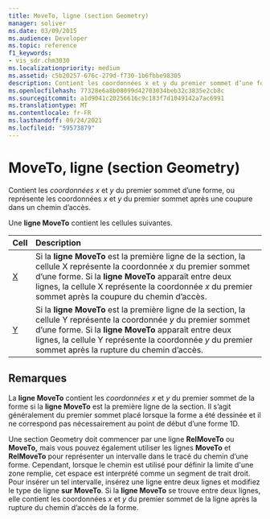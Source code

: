 ```yaml
---
title: MoveTo, ligne (section Geometry)
manager: soliver
ms.date: 03/09/2015
ms.audience: Developer
ms.topic: reference
f1_keywords:
- vis_sdr.chm3030
ms.localizationpriority: medium
ms.assetid: c5b20257-676c-279d-f730-1b6fbbe98305
description: Contient les coordonnées x et y du premier sommet d’une forme, ou représente les coordonnées x et y du premier sommet après une coupure dans un chemin d’accès.
ms.openlocfilehash: 77328e6a8b08099d42703034beb32c3835e2cb8c
ms.sourcegitcommit: a1d9041c20256616c9c183f7d1049142a7ac6991
ms.translationtype: MT
ms.contentlocale: fr-FR
ms.lasthandoff: 09/24/2021
ms.locfileid: "59573879"
---
```

# <a name="moveto-row-geometry-section"></a>MoveTo, ligne (section Geometry)

Contient les  *coordonnées x*  et  *y*  du premier sommet d’une forme, ou représente les coordonnées  *x*  et  *y*  du premier sommet après une coupure dans un chemin d’accès. 
  
Une **ligne MoveTo** contient les cellules suivantes. 
  
|**Cell**|**Description**|
|:-----|:-----|
|[X](x-cell-geometry-section.md) <br/> |Si la **ligne MoveTo** est la première ligne de la section, la cellule X représente la coordonnée  *x*  du premier sommet d’une forme. Si la **ligne MoveTo** apparaît entre deux lignes, la cellule X représente la coordonnée  *x*  du premier sommet après la coupure du chemin d’accès.  <br/> |
|[Y](y-cell-geometry-section.md) <br/> |Si la **ligne MoveTo** est la première ligne de la section, la cellule Y représente la coordonnée  *y*  du premier sommet d’une forme. Si la **ligne MoveTo** apparaît entre deux lignes, la cellule Y représente la coordonnée  *y*  du premier sommet après la rupture du chemin d’accès.  <br/> |
   
## <a name="remarks"></a>Remarques

La **ligne MoveTo** contient les  *coordonnées x*  et  *y*  du premier sommet de la forme si la **ligne MoveTo** est la première ligne de la section. Il s’agit généralement du premier sommet placé lorsque la forme a été dessinée et il ne correspond pas nécessairement au point de début d’une forme 1D. 
  
Une section Geometry doit commencer par une ligne **RelMoveTo** ou **MoveTo,** mais vous pouvez également utiliser les lignes **MoveTo** et **RelMoveTo** pour représenter un intervalle dans le tracé du chemin d’une forme. Cependant, lorsque le chemin est utilisé pour définir la limite d'une zone remplie, cet espace est interprété comme un  segment de trait droit. Pour insérer un tel intervalle, insérez une ligne entre deux lignes et modifiez le type de ligne **sur MoveTo**. Si la **ligne MoveTo** se trouve entre deux lignes, elle contient les coordonnées  *x*  et  *y*  du premier sommet de la ligne après la rupture du chemin d’accès de la forme. 
  

